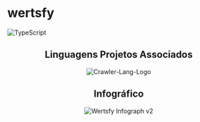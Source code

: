 # wertsfy

![TypeScript](https://img.shields.io/badge/typescript-steelblue.svg?style=for-the-badge&logo=typescript&logoColor=white)

<div align="center"> 

## Linguagens Projetos Associados

![Crawler-Lang-Logo](https://user-images.githubusercontent.com/59739253/187043188-e4a3415c-abca-47b1-bcbf-6227339b3339.png)


</div>

<div align="center"> 

## Infográfico 

![Wertsfy Infograph v2](https://user-images.githubusercontent.com/59739253/186742979-e1fdc516-dcbd-4a41-afa9-4b3f09bed2d1.png)

</div>
